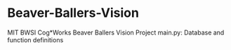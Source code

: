 # Beaver-Ballers-Vision
MIT BWSI Cog*Works Beaver Ballers Vision Project
main.py: Database and function definitions
